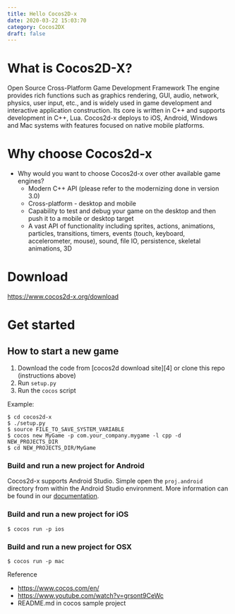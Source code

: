 ```yaml
---
title: Hello Cocos2D-x
date: 2020-03-22 15:03:70
category: Cocos2DX
draft: false
---
```


# What is Cocos2D-X?

Open Source Cross-Platform Game Development Framework
The engine provides rich functions such as graphics rendering, GUI, audio, network, physics, user input, etc., and is widely used in game development and interactive application construction. Its core is written in C++ and supports development in C++, Lua. Cocos2d-x deploys to iOS, Android, Windows and Mac systems with features focused on native mobile platforms.

# Why choose Cocos2d-x
- Why would you want to choose Cocos2d-x over other available game engines?
    - Modern C++ API (please refer to the modernizing done in version 3.0)
    - Cross-platform - desktop and mobile
    - Capability to test and debug your game on the desktop and then push it to a mobile or desktop target
    - A vast API of functionality including sprites, actions, animations, particles, transitions, timers, events (touch, keyboard, accelerometer, mouse), sound, file IO, persistence, skeletal animations, 3D

# Download

https://www.cocos2d-x.org/download

# Get started 

How to start a new game
-----------------------

1. Download the code from [cocos2d download site][4] or clone this repo (instructions above)
2. Run `setup.py`
3. Run the `cocos` script

Example:

    $ cd cocos2d-x
    $ ./setup.py
    $ source FILE_TO_SAVE_SYSTEM_VARIABLE
    $ cocos new MyGame -p com.your_company.mygame -l cpp -d NEW_PROJECTS_DIR
    $ cd NEW_PROJECTS_DIR/MyGame


### Build and run a new project for Android ###

Cocos2d-x supports Android Studio. Simple open the `proj.android` directory from within the Android Studio environment. More information can be found in our [documentation](http://www.cocos2d-x.org/docs/cocos2d-x/en/installation/Android-Studio.html).
   
### Build and run a new project for iOS ###

    $ cocos run -p ios

### Build and run a new project for OSX ###

    $ cocos run -p mac



Reference
- https://www.cocos.com/en/
- https://www.youtube.com/watch?v=grsont9CeWc
- README.md in cocos sample project


